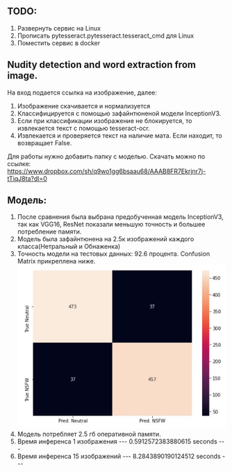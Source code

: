 ## TODO:
1. Развернуть сервис на Linux
2. Прописать pytesseract.pytesseract.tesseract_cmd для Linux
3. Поместить сервис в docker

## Nudity detection and word extraction from image.
На вход подается ссылка на изображение, далее:
1. Изображение скачивается и нормализуется
2. Классифицируется с помощью зафайнтюненой модели InceptionV3.
3. Если при классификации изображение не блокируется, то извлекается текст с помощью tesseract-ocr. 
4. Извлекается и проверяется текст на наличие мата. Если находит, то возвращает False.

Для работы нужно добавить папку с моделью. Скачать можно по ссылке: https://www.dropbox.com/sh/q9wo1gg6bsaau68/AAAB8FR7Ekrjnr7j-tTiqJ8ta?dl=0

## Модель:
1. После сравнения была выбрана предобученная модель InceptionV3, так как VGG16, ResNet показали меньшую точность и большее потребление памяти.
2. Модель была зафайнтюнена на 2.5к изображений каждого класса(Нетральный и Обнаженка)
3. Точность модели на тестовых данных: 92.6 процента. Confusion Matrix прикреплена ниже.
![Confusion Maztix](https://github.com/tskoxid/image-filter/blob/main/data/cm.JPG)
4. Модель потребляет 2.5 гб оперативной памяти.
5. Время инференса 1 изображения   --- 0.5912572383880615 seconds ---
6. Время инференса 15 изображений     --- 8.2843890190124512 seconds ---
